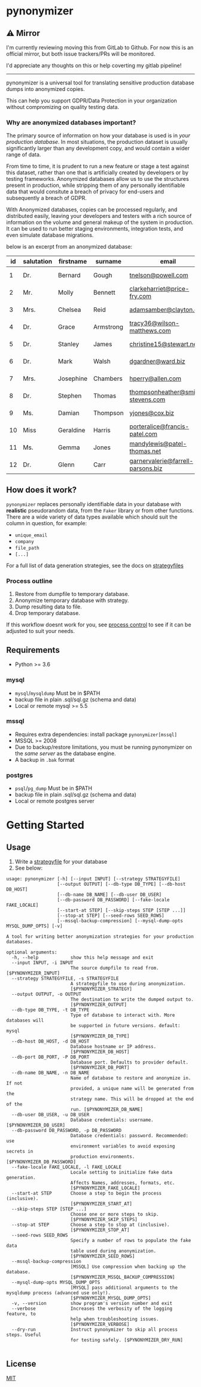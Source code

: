 # pynonymizer

## ⚠ Mirror
I'm currently reviewing moving this from GitLab to Github. For now this is an official mirror, but both  issue trackers/PRs will be monitored.

I'd appreciate any thoughts on this or help coverting my gitlab pipeline!

--------

pynonymizer is a universal tool for translating sensitive production database dumps into anonymized copies.

This can help you support GDPR/Data Protection in your organization without compromizing on quality testing data.

### Why are anonymized databases important?
The primary source of information on how your database is used is in _your production database_. In most situations, the production dataset is usually significantly larger than any development copy, and
would contain a wider range of data.

From time to time, it is prudent to run a new feature or stage a test against this dataset, rather
than one that is artificially created by developers or by testing frameworks. Anonymized databases allow us to use the structures present in production, while stripping them of any personally identifiable data that would
consitute a breach of privacy for end-users and subsequently a breach of GDPR.

With Anonymized databases, copies can be processed regularly, and distributed easily, leaving your developers and testers with a rich source of information on the volume and general makeup of the system in production. It can
be used to run better staging environments, integration tests, and even simulate database migrations.

below is an excerpt from an anonymized database:

| id |salutation | firstname | surname | email | dob |
| - | - | - | - | - | - |
| 1 | Dr. | Bernard | Gough | tnelson@powell.com | 2000-07-03 |
| 2 | Mr. | Molly | Bennett | clarkeharriet@price-fry.com | 2014-05-19 |
| 3 | Mrs. | Chelsea | Reid | adamsamber@clayton.com | 1974-09-08 |
| 4 | Dr. | Grace | Armstrong | tracy36@wilson-matthews.com | 1963-12-15 |
| 5 | Dr. | Stanley | James | christine15@stewart.net | 1976-09-16 |
| 6 | Dr. | Mark | Walsh | dgardner@ward.biz | 2004-08-28 |
| 7 | Mrs. | Josephine | Chambers | hperry@allen.com | 1916-04-04 |
| 8 | Dr. | Stephen | Thomas | thompsonheather@smith-stevens.com | 1995-04-17 |
| 9 | Ms. | Damian | Thompson | yjones@cox.biz | 2016-10-02 |
| 10 | Miss | Geraldine | Harris | porteralice@francis-patel.com | 1910-09-28 |
| 11 | Ms. | Gemma | Jones | mandylewis@patel-thomas.net | 1990-06-03 |
| 12 | Dr. | Glenn | Carr | garnervalerie@farrell-parsons.biz | 1998-04-19 |


## How does it work?
`pynonymizer` replaces personally identifiable data in your database with **realistic** pseudorandom data, from the `Faker` library or from other functions.
There are a wide variety of data types available which should suit the column in question, for example:

* `unique_email`
* `company`
* `file_path`
* `[...]`

For a full list of data generation strategies, see the docs on [strategyfiles](https://gitlab.com/jerometwell/pynonymizer/blob/master/doc/strategyfiles.md)

### Process outline

1. Restore from dumpfile to temporary database.
1. Anonymize temporary database with strategy.
1. Dump resulting data to file.
1. Drop temporary database.

If this workflow doesnt work for you, see [process control](https://gitlab.com/jerometwell/pynonymizer/blob/master/doc/process-control.md) to see if it can be adjusted to suit your needs.

## Requirements
* Python >= 3.6

### mysql
* `mysql`/`mysqldump` Must be in $PATH
* backup file in plain .sql/sql.gz (schema and data)
* Local or remote mysql >= 5.5

### mssql
* Requires extra dependencies: install package `pynonymizer[mssql]`
* MSSQL >= 2008
* Due to backup/restore limitations, you must be running pynonymizer on the *same server* as the database engine.
* A backup in `.bak` format

### postgres
* `psql`/`pg_dump` Must be in $PATH
* backup file in plain .sql/sql.gz (schema and data)
* Local or remote postgres server

# Getting Started

## Usage
1. Write a [strategyfile](https://gitlab.com/jerometwell/pynonymizer/blob/master/doc/strategyfiles.md) for your database
1. See below:
```
usage: pynonymizer [-h] [--input INPUT] [--strategy STRATEGYFILE]
                   [--output OUTPUT] [--db-type DB_TYPE] [--db-host DB_HOST]
                   [--db-name DB_NAME] [--db-user DB_USER]
                   [--db-password DB_PASSWORD] [--fake-locale FAKE_LOCALE]
                   [--start-at STEP] [--skip-steps STEP [STEP ...]]
                   [--stop-at STEP] [--seed-rows SEED_ROWS]
                   [--mssql-backup-compression] [--mysql-dump-opts MYSQL_DUMP_OPTS] [-v]

A tool for writing better anonymization strategies for your production
databases.

optional arguments:
  -h, --help            show this help message and exit
  --input INPUT, -i INPUT
                        The source dumpfile to read from. [$PYNONYMIZER_INPUT]
  --strategy STRATEGYFILE, -s STRATEGYFILE
                        A strategyfile to use during anonymization.
                        [$PYNONYMIZER_STRATEGY]
  --output OUTPUT, -o OUTPUT
                        The destination to write the dumped output to.
                        [$PYNONYMIZER_OUTPUT]
  --db-type DB_TYPE, -t DB_TYPE
                        Type of database to interact with. More databases will
                        be supported in future versions. default: mysql
                        [$PYNONYMIZER_DB_TYPE]
  --db-host DB_HOST, -d DB_HOST
                        Database hostname or IP address.
                        [$PYNONYMIZER_DB_HOST]
  --db-port DB_PORT, -P DB_PORT
                        Database port. Defaults to provider default.
                        [$PYNONYMIZER_DB_PORT]
  --db-name DB_NAME, -n DB_NAME
                        Name of database to restore and anonymize in. If not
                        provided, a unique name will be generated from the
                        strategy name. This will be dropped at the end of the
                        run. [$PYNONYMIZER_DB_NAME]
  --db-user DB_USER, -u DB_USER
                        Database credentials: username. [$PYNONYMIZER_DB_USER]
  --db-password DB_PASSWORD, -p DB_PASSWORD
                        Database credentials: password. Recommended: use
                        environment variables to avoid exposing secrets in
                        production environments. [$PYNONYMIZER_DB_PASSWORD]
  --fake-locale FAKE_LOCALE, -l FAKE_LOCALE
                        Locale setting to initialize fake data generation.
                        Affects Names, addresses, formats, etc.
                        [$PYNONYMIZER_FAKE_LOCALE]
  --start-at STEP       Choose a step to begin the process (inclusive).
                        [$PYNONYMIZER_START_AT]
  --skip-steps STEP [STEP ...]
                        Choose one or more steps to skip.
                        [$PYNONYMIZER_SKIP_STEPS]
  --stop-at STEP        Choose a step to stop at (inclusive).
                        [$PYNONYMIZER_STOP_AT]
  --seed-rows SEED_ROWS
                        Specify a number of rows to populate the fake data
                        table used during anonymization.
                        [$PYNONYMIZER_SEED_ROWS]
  --mssql-backup-compression
                        [MSSQL] Use compression when backing up the database.
                        [$PYNONYMIZER_MSSQL_BACKUP_COMPRESSION]
  --mysql-dump-opts MYSQL_DUMP_OPTS
                        [MYSQL] pass additional arguments to the mysqldump process (advanced use only!).
                        [$PYNONYMIZER_MYSQL_DUMP_OPTS]
  -v, --version         show program's version number and exit
  --verbose             Increases the verbosity of the logging feature, to
                        help when troubleshooting issues.
                        [$PYNONYMIZER_VERBOSE]
  --dry-run             Instruct pynonymizer to skip all process steps. Useful
                        for testing safely. [$PYNONYMIZER_DRY_RUN]


```

## License

[MIT](https://gitlab.com/jerometwell/pynonymizer/blob/master/LICENSE)
